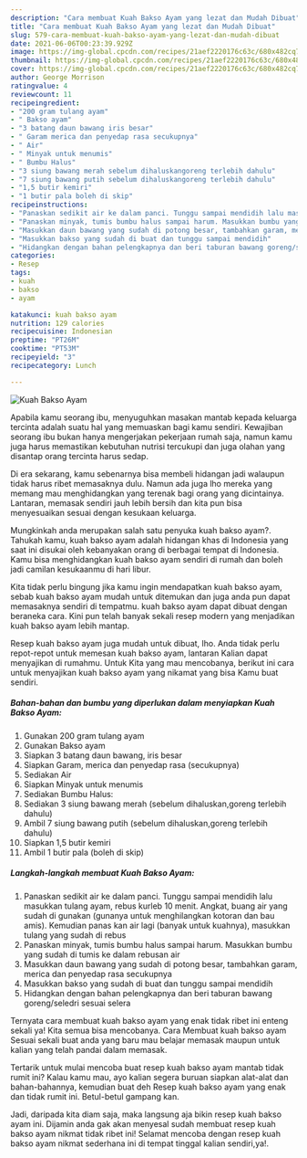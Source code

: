 ```yaml
---
description: "Cara membuat Kuah Bakso Ayam yang lezat dan Mudah Dibuat"
title: "Cara membuat Kuah Bakso Ayam yang lezat dan Mudah Dibuat"
slug: 579-cara-membuat-kuah-bakso-ayam-yang-lezat-dan-mudah-dibuat
date: 2021-06-06T00:23:39.929Z
image: https://img-global.cpcdn.com/recipes/21aef2220176c63c/680x482cq70/kuah-bakso-ayam-foto-resep-utama.jpg
thumbnail: https://img-global.cpcdn.com/recipes/21aef2220176c63c/680x482cq70/kuah-bakso-ayam-foto-resep-utama.jpg
cover: https://img-global.cpcdn.com/recipes/21aef2220176c63c/680x482cq70/kuah-bakso-ayam-foto-resep-utama.jpg
author: George Morrison
ratingvalue: 4
reviewcount: 11
recipeingredient:
- "200 gram tulang ayam"
- " Bakso ayam"
- "3 batang daun bawang iris besar"
- " Garam merica dan penyedap rasa secukupnya"
- " Air"
- " Minyak untuk menumis"
- " Bumbu Halus"
- "3 siung bawang merah sebelum dihaluskangoreng terlebih dahulu"
- "7 siung bawang putih sebelum dihaluskangoreng terlebih dahulu"
- "1,5 butir kemiri"
- "1 butir pala boleh di skip"
recipeinstructions:
- "Panaskan sedikit air ke dalam panci. Tunggu sampai mendidih lalu masukkan tulang ayam, rebus kurleb 10 menit. Angkat, buang air yang sudah di gunakan (gunanya untuk menghilangkan kotoran dan bau amis). Kemudian panas kan air lagi (banyak untuk kuahnya), masukkan tulang yang sudah di rebus"
- "Panaskan minyak, tumis bumbu halus sampai harum. Masukkan bumbu yang sudah di tumis ke dalam rebusan air"
- "Masukkan daun bawang yang sudah di potong besar, tambahkan garam, merica dan penyedap rasa secukupnya"
- "Masukkan bakso yang sudah di buat dan tunggu sampai mendidih"
- "Hidangkan dengan bahan pelengkapnya dan beri taburan bawang goreng/seledri sesuai selera"
categories:
- Resep
tags:
- kuah
- bakso
- ayam

katakunci: kuah bakso ayam 
nutrition: 129 calories
recipecuisine: Indonesian
preptime: "PT26M"
cooktime: "PT53M"
recipeyield: "3"
recipecategory: Lunch

---
```



![Kuah Bakso Ayam](https://img-global.cpcdn.com/recipes/21aef2220176c63c/680x482cq70/kuah-bakso-ayam-foto-resep-utama.jpg)

Apabila kamu seorang ibu, menyuguhkan masakan mantab kepada keluarga tercinta adalah suatu hal yang memuaskan bagi kamu sendiri. Kewajiban seorang ibu bukan hanya mengerjakan pekerjaan rumah saja, namun kamu juga harus memastikan kebutuhan nutrisi tercukupi dan juga olahan yang disantap orang tercinta harus sedap.

Di era  sekarang, kamu sebenarnya bisa membeli hidangan jadi walaupun tidak harus ribet memasaknya dulu. Namun ada juga lho mereka yang memang mau menghidangkan yang terenak bagi orang yang dicintainya. Lantaran, memasak sendiri jauh lebih bersih dan kita pun bisa menyesuaikan sesuai dengan kesukaan keluarga. 



Mungkinkah anda merupakan salah satu penyuka kuah bakso ayam?. Tahukah kamu, kuah bakso ayam adalah hidangan khas di Indonesia yang saat ini disukai oleh kebanyakan orang di berbagai tempat di Indonesia. Kamu bisa menghidangkan kuah bakso ayam sendiri di rumah dan boleh jadi camilan kesukaanmu di hari libur.

Kita tidak perlu bingung jika kamu ingin mendapatkan kuah bakso ayam, sebab kuah bakso ayam mudah untuk ditemukan dan juga anda pun dapat memasaknya sendiri di tempatmu. kuah bakso ayam dapat dibuat dengan beraneka cara. Kini pun telah banyak sekali resep modern yang menjadikan kuah bakso ayam lebih mantap.

Resep kuah bakso ayam juga mudah untuk dibuat, lho. Anda tidak perlu repot-repot untuk memesan kuah bakso ayam, lantaran Kalian dapat menyajikan di rumahmu. Untuk Kita yang mau mencobanya, berikut ini cara untuk menyajikan kuah bakso ayam yang nikamat yang bisa Kamu buat sendiri.

<!--inarticleads1-->

##### Bahan-bahan dan bumbu yang diperlukan dalam menyiapkan Kuah Bakso Ayam:

1. Gunakan 200 gram tulang ayam
1. Gunakan  Bakso ayam
1. Siapkan 3 batang daun bawang, iris besar
1. Siapkan  Garam, merica dan penyedap rasa (secukupnya)
1. Sediakan  Air
1. Siapkan  Minyak untuk menumis
1. Sediakan  Bumbu Halus:
1. Sediakan 3 siung bawang merah (sebelum dihaluskan,goreng terlebih dahulu)
1. Ambil 7 siung bawang putih (sebelum dihaluskan,goreng terlebih dahulu)
1. Siapkan 1,5 butir kemiri
1. Ambil 1 butir pala (boleh di skip)




<!--inarticleads2-->

##### Langkah-langkah membuat Kuah Bakso Ayam:

1. Panaskan sedikit air ke dalam panci. Tunggu sampai mendidih lalu masukkan tulang ayam, rebus kurleb 10 menit. Angkat, buang air yang sudah di gunakan (gunanya untuk menghilangkan kotoran dan bau amis). Kemudian panas kan air lagi (banyak untuk kuahnya), masukkan tulang yang sudah di rebus
1. Panaskan minyak, tumis bumbu halus sampai harum. Masukkan bumbu yang sudah di tumis ke dalam rebusan air
1. Masukkan daun bawang yang sudah di potong besar, tambahkan garam, merica dan penyedap rasa secukupnya
1. Masukkan bakso yang sudah di buat dan tunggu sampai mendidih
1. Hidangkan dengan bahan pelengkapnya dan beri taburan bawang goreng/seledri sesuai selera




Ternyata cara membuat kuah bakso ayam yang enak tidak ribet ini enteng sekali ya! Kita semua bisa mencobanya. Cara Membuat kuah bakso ayam Sesuai sekali buat anda yang baru mau belajar memasak maupun untuk kalian yang telah pandai dalam memasak.

Tertarik untuk mulai mencoba buat resep kuah bakso ayam mantab tidak rumit ini? Kalau kamu mau, ayo kalian segera buruan siapkan alat-alat dan bahan-bahannya, kemudian buat deh Resep kuah bakso ayam yang enak dan tidak rumit ini. Betul-betul gampang kan. 

Jadi, daripada kita diam saja, maka langsung aja bikin resep kuah bakso ayam ini. Dijamin anda gak akan menyesal sudah membuat resep kuah bakso ayam nikmat tidak ribet ini! Selamat mencoba dengan resep kuah bakso ayam nikmat sederhana ini di tempat tinggal kalian sendiri,ya!.

